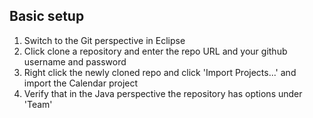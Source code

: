 Basic setup
-----------
1. Switch to the Git perspective in Eclipse
2. Click clone a repository and enter the repo URL and your github username and password
3. Right click the newly cloned repo and click 'Import Projects...' and import the Calendar project
4. Verify that in the Java perspective the repository has options under 'Team'